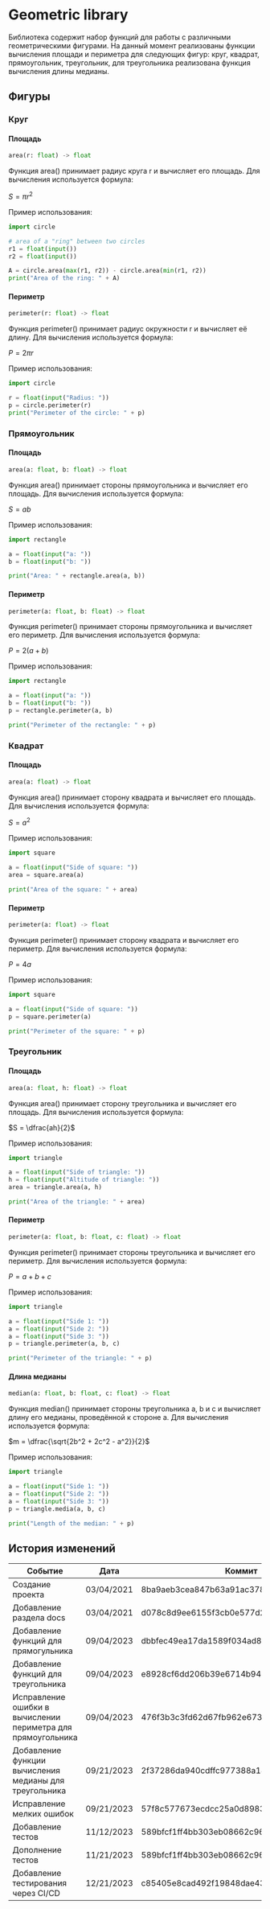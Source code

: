 # Geometric library
Библиотека содержит набор функций для работы с различными геометрическими фигурами. На данный момент реализованы функции вычисления площади и периметра для следующих фигур: круг, квадрат, прямоугольник, треугольник, для треугольника реализована функция вычисления длины медианы.

## Фигуры

### Круг
#### Площадь
```python
area(r: float) -> float
```
Функция area() принимает радиус круга r и вычисляет его площадь.
Для вычисления используется формула:

$S = πr^2$

Пример использования:
```python
import circle

# area of a "ring" between two circles
r1 = float(input())
r2 = float(input())

A = circle.area(max(r1, r2)) - circle.area(min(r1, r2))
print("Area of the ring: " + A)
```
#### Периметр
```python
perimeter(r: float) -> float
```
Функция perimeter() принимает радиус окружности r и вычисляет её длину.
Для вычисления используется формула:

$P = 2πr$

Пример использования:
```python
import circle

r = float(input("Radius: "))
p = circle.perimeter(r)
print("Perimeter of the circle: " + p)
```

### Прямоугольник
#### Площадь
```python
area(a: float, b: float) -> float
```
Функция area() принимает стороны прямоугольника и вычисляет его площадь.
Для вычисления используется формула:

$S = ab$

Пример использования:
```python
import rectangle

a = float(input("a: "))
b = float(input("b: "))

print("Area: " + rectangle.area(a, b))
```

#### Периметр
```python
perimeter(a: float, b: float) -> float
```
Функция perimeter() принимает стороны прямоугольника и вычисляет его периметр.
Для вычисления используется формула:

$P = 2(a+b)$

Пример использования:
```python
import rectangle

a = float(input("a: "))
b = float(input("b: "))
p = rectangle.perimeter(a, b)

print("Perimeter of the rectangle: " + p)
```

### Квадрат
#### Площадь
```python
area(a: float) -> float
```
Функция area() принимает сторону квадрата и вычисляет его площадь.
Для вычисления используется формула:

$S = a^2$

Пример использования:
```python
import square

a = float(input("Side of square: "))
area = square.area(a)

print("Area of the square: " + area)
```
#### Периметр
```python
perimeter(a: float) -> float
```
Функция perimeter() принимает сторону квадрата и вычисляет его периметр.
Для вычисления используется формула:

$P = 4a$

Пример использования:
```python
import square

a = float(input("Side of square: "))
p = square.perimeter(a)

print("Perimeter of the square: " + p)
```

### Треугольник
#### Площадь
```python
area(a: float, h: float) -> float
```
Функция area() принимает сторону треугольника и вычисляет его площадь.
Для вычисления используется формула:

$S = \dfrac{ah}{2}$

Пример использования:
```python
import triangle

a = float(input("Side of triangle: "))
h = float(input("Altitude of triangle: "))
area = triangle.area(a, h)

print("Area of the triangle: " + area)
```

#### Периметр
```python
perimeter(a: float, b: float, c: float) -> float
```
Функция perimeter() принимает стороны треугольника и вычисляет его периметр.
Для вычисления используется формула:

$P = a + b + c$

Пример использования:
```python
import triangle

a = float(input("Side 1: "))
a = float(input("Side 2: "))
a = float(input("Side 3: "))
p = triangle.perimeter(a, b, c)

print("Perimeter of the triangle: " + p)
```

#### Длина медианы
```python
median(a: float, b: float, c: float) -> float
```
Функция median() принимает стороны треугольника a, b и c и вычисляет длину его медианы, проведённой к стороне a.
Для вычисления используется формула:

$m = \dfrac{\sqrt{2b^2 + 2c^2 - a^2}}{2}$

Пример использования:
```python
import triangle

a = float(input("Side 1: "))
a = float(input("Side 2: "))
a = float(input("Side 3: "))
p = triangle.media(a, b, c)

print("Length of the median: " + p)
```

## История изменений

|Событие                                                     |Дата      |Коммит                                  |
|------------------------------------------------------------|----------|----------------------------------------|
|Создание проекта                                            |03/04/2021|8ba9aeb3cea847b63a91ac378a2a6db758682460|
|Добавление раздела docs                                     |03/04/2021|d078c8d9ee6155f3cb0e577d28d337b791de28e2|
|Добавление функций для прямогульника                        |09/04/2023|dbbfec49ea17da1589f034ad8dc03418a807fa16|
|Добавление функций для треугольника                         |09/04/2023|e8928cf6dd206b39e6714b9496144df8f8322b4c|
|Исправление ошибки в вычислении периметра для прямоугольника|09/04/2023|476f3b3c3fd62d67fb962e673bfd53761d0e4192|
|Добавление функции вычисления медианы для треугольника      |09/21/2023|2f37286da940cdffc977388a1461f25603d97546|
|Исправление мелких ошибок                                   |09/21/2023|57f8c577673ecdcc25a0d8983800237c6ca15f40|
|Добавление тестов                                           |11/12/2023|589bfcf1ff4bb303eb08662c96618da25165a6f3|
|Дополнение тестов                                           |11/21/2023|589bfcf1ff4bb303eb08662c96618da25165a6f3|
|Добавление тестирования через CI/CD                         |12/21/2023|c85405e8cad492f19848dae43803bab2decf2002|
